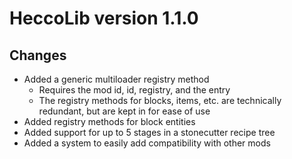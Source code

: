 # HeccoLib version 1.1.0

## Changes
- Added a generic multiloader registry method
  - Requires the mod id, id, registry, and the entry
  - The registry methods for blocks, items, etc. are technically redundant, but are kept in for ease of use
- Added registry methods for block entities
- Added support for up to 5 stages in a stonecutter recipe tree
- Added a system to easily add compatibility with other mods